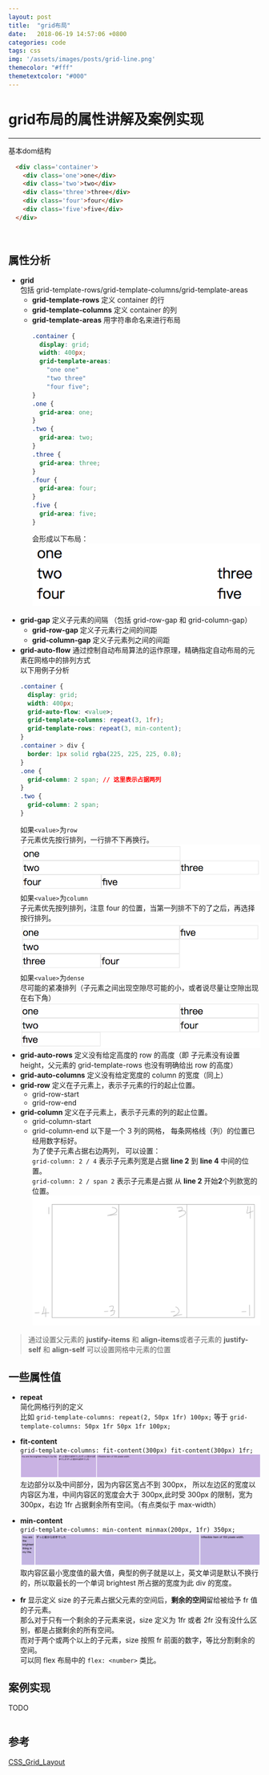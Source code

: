 ```yaml
---
layout: post
title:  "grid布局"
date:   2018-06-19 14:57:06 +0800
categories: code
tags: css
img: '/assets/images/posts/grid-line.png'
themecolor: "#fff"
themetextcolor: "#000"
---
```


# grid布局的属性讲解及案例实现
---

基本dom结构  
```html
  <div class='container'>
    <div class='one'>one</div>
    <div class='two'>two</div>
    <div class='three'>three</div>
    <div class='four'>four</div>
    <div class='five'>five</div>
  </div>
```  

<br>

## 属性分析

- <b >grid</b>  
  包括 grid-template-rows/grid-template-columns/grid-template-areas
  - <b >grid-template-rows</b> 定义 container 的行
  - <b >grid-template-columns</b> 定义 container 的列
  - <b >grid-template-areas</b> 用字符串命名来进行布局  
    ```css 
    .container {
      display: grid;
      width: 400px;
      grid-template-areas:
        "one one"
        "two three"
        "four five";
    }
    .one {
      grid-area: one;
    }
    .two {
      grid-area: two;
    }
    .three {
      grid-area: three;
    }
    .four {
      grid-area: four;
    }
    .five {
      grid-area: five;
    }
    ```
    会形成以下布局：  
    ![](/assets/images/posts/grid/grid-1.png)

* <b >grid-gap</b>
  定义子元素的间隔 （包括 grid-row-gap 和 grid-column-gap）
  - <b >grid-row-gap</b> 定义子元素行之间的间距
  - <b >grid-column-gap</b> 定义子元素列之间的间距
* <b >grid-auto-flow</b>
  通过控制自动布局算法的运作原理，精确指定自动布局的元素在网格中的排列方式  
  以下用例子分析  
  ```css
  .container {
    display: grid;
    width: 400px;
    grid-auto-flow: <value>;
    grid-template-columns: repeat(3, 1fr);
    grid-template-rows: repeat(3, min-content);
  }
  .container > div {
    border: 1px solid rgba(225, 225, 225, 0.8);
  }
  .one {
    grid-column: 2 span; // 这里表示占据两列
  }
  .two {
    grid-column: 2 span;
  }
  ```
  如果`<value>`为`row`  
  子元素优先按行排列，一行排不下再换行。  
  ![](/assets/images/posts/grid/grid-2-1.png)  
  如果`<value>`为`column`  
  子元素优先按列排列，注意 four 的位置，当第一列排不下的了之后，再选择按行排列。  
  ![](/assets/images/posts/grid/grid-2-2.png)  
  如果`<value>`为`dense`  
  尽可能的紧凑排列（子元素之间出现空隙尽可能的小，或者说尽量让空隙出现在右下角）  
  ![](/assets/images/posts/grid/grid-2-3.png)
* <b >grid-auto-rows</b>
  定义没有给定高度的 row 的高度（即 子元素没有设置 height，父元素的 grid-template-rows 也没有明确给出 row 的高度）
* <b >grid-auto-columns</b>
  定义没有给定宽度的 column 的宽度（同上）
* <b >grid-row</b>
  定义在子元素上，表示子元素的行的起止位置。
  - grid-row-start
  - grid-row-end
* <b >grid-column</b>
  定义在子元素上，表示子元素的列的起止位置。
  - grid-column-start
  - grid-column-end
    以下是一个 3 列的网格， 每条网格线（列）的位置已经用数字标好。  
    为了使子元素占据右边两列， 可以设置：  
    `grid-column: 2 / 4` 表示子元素列宽是占据 **line 2** 到 **line 4** 中间的位置。  
    `grid-column: 2 / span 2` 表示子元素是占据 从 **line 2** 开始**2**个列款宽的位置。  
    ![](/assets/images/posts/grid/grid-3.png)

> 通过设置父元素的 **justify-items** 和 **align-items**或者子元素的 **justify-self** 和 **align-self** 可以设置网格中元素的位置

## 一些属性值

- <b >repeat</b>  
  简化网格行列的定义   
  比如 `grid-template-columns: repeat(2, 50px 1fr) 100px;` 等于 `grid-template-columns: 50px 1fr 50px 1fr 100px;`
- <b >fit-content</b>   
  `grid-template-columns: fit-content(300px) fit-content(300px) 1fr;`  
  ![](/assets/images/posts/grid/grid-4-1.png)  
  左边部分以及中间部分，因为内容区宽占不到 300px， 所以左边区的宽度以内容区为准，中间内容区的宽度会大于 300px,此时受 300px 的限制，宽为 300px，右边 1fr 占据剩余所有空间。（有点类似于 max-width）

- <b >min-content</b>  
  `grid-template-columns: min-content minmax(200px, 1fr) 350px;`  
  ![](/assets/images/posts/grid/grid-4-2.png)  
  取内容区最小宽度值的最大值，典型的例子就是以上，英文单词是默认不换行的，所以取最长的一个单词 brightest 所占据的宽度为此 div 的宽度。

- <b >fr</b>
  显示定义 size 的子元素占据父元素的空间后，**剩余的空间**留给被给予 fr 值的子元素。  
  那么对于只有一个剩余的子元素来说，size 定义为 1fr 或者 2fr 没有没什么区别，都是占据剩余的所有空间。  
  而对于两个或两个以上的子元素，size 按照 fr 前面的数字，等比分割剩余的空间。  
  可以同 flex 布局中的 `flex: <number>` 类比。

## 案例实现

TODO

```css {.line-numbers}
```

## 参考

[CSS_Grid_Layout](https://developer.mozilla.org/en-US/docs/Web/CSS/CSS_Grid_Layout)
